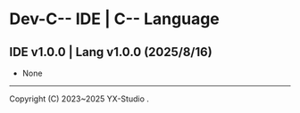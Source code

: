 # Dev-C-- IDE | C-- Language

## IDE v1.0.0 | Lang v1.0.0 (2025/8/16)
- None

---
Copyright (C) 2023~2025 YX-Studio .